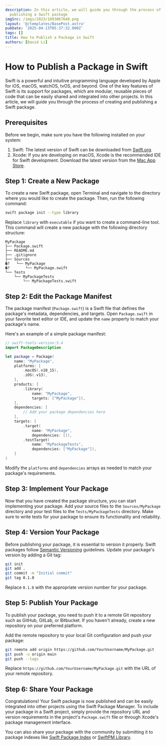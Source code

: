 ```yaml
---
description: In this article, we will guide you through the process of creating and
  publishing a Swift package
imgSrc: /imgs/2023/1693067648.png
layout: '@/templates/BasePost.astro'
pubDate: '2025-04-13T05:37:32.000Z'
tags: []
title: How to Publish a Package in Swift
authors: [David Li]
---
```


# How to Publish a Package in Swift

Swift is a powerful and intuitive programming language developed by Apple for iOS, macOS, watchOS, tvOS, and beyond. One of the key features of Swift is its support for packages, which are modular, reusable pieces of code that can be easily shared and integrated into other projects. In this article, we will guide you through the process of creating and publishing a Swift package.

## Prerequisites

Before we begin, make sure you have the following installed on your system:

1. Swift: The latest version of Swift can be downloaded from [Swift.org](https://swift.org/download/).
2. Xcode: If you are developing on macOS, Xcode is the recommended IDE for Swift development. Download the latest version from the [Mac App Store](https://apps.apple.com/us/app/xcode/id497799835?mt=12).

## Step 1: Create a New Package

To create a new Swift package, open Terminal and navigate to the directory where you would like to create the package. Then, run the following command:

```bash
swift package init --type library
```

Replace `library` with `executable` if you want to create a command-line tool. This command will create a new package with the following directory structure:

```
MyPackage
├── Package.swift
├── README.md
├── .gitignore
├── Sources
�?   └── MyPackage
�?       └── MyPackage.swift
└── Tests
    └── MyPackageTests
        └── MyPackageTests.swift
```

## Step 2: Edit the Package Manifest

The package manifest (`Package.swift`) is a Swift file that defines the package's metadata, dependencies, and targets. Open `Package.swift` in your favorite text editor or IDE, and update the `name` property to match your package's name.

Here's an example of a simple package manifest:

```swift
// swift-tools-version:5.4
import PackageDescription

let package = Package(
    name: "MyPackage",
    platforms: [
        .macOS(.v10_15),
        .iOS(.v13),
    ],
    products: [
        .library(
            name: "MyPackage",
            targets: ["MyPackage"]),
    ],
    dependencies: [
        // Add your package dependencies here
    ],
    targets: [
        .target(
            name: "MyPackage",
            dependencies: []),
        .testTarget(
            name: "MyPackageTests",
            dependencies: ["MyPackage"]),
    ]
)
```

Modify the `platforms` and `dependencies` arrays as needed to match your package's requirements.

## Step 3: Implement Your Package

Now that you have created the package structure, you can start implementing your package. Add your source files to the `Sources/MyPackage` directory and your test files to the `Tests/MyPackageTests` directory. Make sure to write tests for your package to ensure its functionality and reliability.

## Step 4: Version Your Package

Before publishing your package, it is essential to version it properly. Swift packages follow [Semantic Versioning](https://semver.org/) guidelines. Update your package's version by adding a Git tag:

```bash
git init
git add .
git commit -m "Initial commit"
git tag 0.1.0
```

Replace `0.1.0` with the appropriate version number for your package.

## Step 5: Publish Your Package

To publish your package, you need to push it to a remote Git repository such as GitHub, GitLab, or Bitbucket. If you haven't already, create a new repository on your preferred platform.

Add the remote repository to your local Git configuration and push your package:

```bash
git remote add origin https://github.com/YourUsername/MyPackage.git
git push -u origin main
git push --tags
```

Replace `https://github.com/YourUsername/MyPackage.git` with the URL of your remote repository.

## Step 6: Share Your Package

Congratulations! Your Swift package is now published and can be easily integrated into other projects using the Swift Package Manager. To include your package in a Swift project, simply provide the repository URL and version requirements in the project's `Package.swift` file or through Xcode's package management interface.

You can also share your package with the community by submitting it to package indexes like [Swift Package Index](https://swiftpackageindex.com/) or [SwiftPM Library](https://swiftpm.co/).